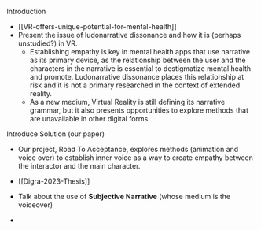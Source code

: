 Introduction
- [[VR-offers-unique-potential-for-mental-health]]
- Present the issue of ludonarrative dissonance and how it is (perhaps unstudied?) in VR. 
	- Establishing empathy is key in mental health apps that use narrative as its primary device, as the relationship between the user and the characters in the narrative is essential to destigmatize mental health and promote. Ludonarrative dissonance places this relationship at risk and it is not a primary researched in the context of extended reality. 
	- As a new medium, Virtual Reality is still defining its narrative grammar, but it also presents opportunities to explore methods that are unavailable in other digital forms. 

Introduce Solution (our paper)
- Our project, Road To Acceptance, explores methods (animation and voice over) to establish inner voice as a way to create empathy between the interactor and the main character. 
- [[Digra-2023-Thesis]]

- Talk about the use of **Subjective Narrative** (whose medium is the voiceover)
- 